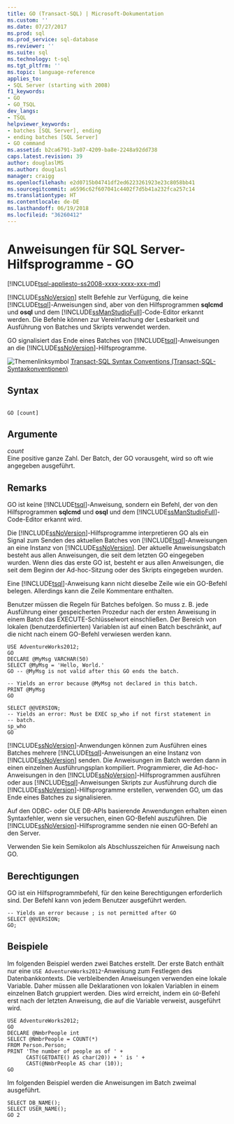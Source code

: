 ```yaml
---
title: GO (Transact-SQL) | Microsoft-Dokumentation
ms.custom: ''
ms.date: 07/27/2017
ms.prod: sql
ms.prod_service: sql-database
ms.reviewer: ''
ms.suite: sql
ms.technology: t-sql
ms.tgt_pltfrm: ''
ms.topic: language-reference
applies_to:
- SQL Server (starting with 2008)
f1_keywords:
- GO
- GO_TSQL
dev_langs:
- TSQL
helpviewer_keywords:
- batches [SQL Server], ending
- ending batches [SQL Server]
- GO command
ms.assetid: b2ca6791-3a07-4209-ba8e-2248a92dd738
caps.latest.revision: 39
author: douglaslMS
ms.author: douglasl
manager: craigg
ms.openlocfilehash: e2d0715b04741df2ed6223261923e23c8058bb41
ms.sourcegitcommit: a6596c62f607041c4402f7d5b41a232fca257c14
ms.translationtype: HT
ms.contentlocale: de-DE
ms.lasthandoff: 06/19/2018
ms.locfileid: "36260412"
---
```

# <a name="sql-server-utilities-statements---go"></a>Anweisungen für SQL Server-Hilfsprogramme - GO
[!INCLUDE[tsql-appliesto-ss2008-xxxx-xxxx-xxx-md](../../includes/tsql-appliesto-ss2008-xxxx-xxxx-xxx-md.md)]

  [!INCLUDE[ssNoVersion](../../includes/ssnoversion-md.md)] stellt Befehle zur Verfügung, die keine [!INCLUDE[tsql](../../includes/tsql-md.md)]-Anweisungen sind, aber von den Hilfsprogrammen **sqlcmd** und **osql** und dem [!INCLUDE[ssManStudioFull](../../includes/ssmanstudiofull-md.md)]-Code-Editor erkannt werden. Die Befehle können zur Vereinfachung der Lesbarkeit und Ausführung von Batches und Skripts verwendet werden.  
  
  GO signalisiert das Ende eines Batches von [!INCLUDE[tsql](../../includes/tsql-md.md)]-Anweisungen an die [!INCLUDE[ssNoVersion](../../includes/ssnoversion-md.md)]-Hilfsprogramme.  
  
 ![Themenlinksymbol](../../database-engine/configure-windows/media/topic-link.gif "Topic link icon") [Transact-SQL Syntax Conventions (Transact-SQL-Syntaxkonventionen)](../../t-sql/language-elements/transact-sql-syntax-conventions-transact-sql.md)  
  
## <a name="syntax"></a>Syntax  
  
```  
  
GO [count]  
```  
  
## <a name="arguments"></a>Argumente  
 *count*  
 Eine positive ganze Zahl. Der Batch, der GO vorausgeht, wird so oft wie angegeben ausgeführt.  
  
## <a name="remarks"></a>Remarks  
 GO ist keine [!INCLUDE[tsql](../../includes/tsql-md.md)]-Anweisung, sondern ein Befehl, der von den Hilfsprogrammen **sqlcmd** und **osql** und dem [!INCLUDE[ssManStudioFull](../../includes/ssmanstudiofull-md.md)]-Code-Editor erkannt wird.  
  
 Die [!INCLUDE[ssNoVersion](../../includes/ssnoversion-md.md)]-Hilfsprogramme interpretieren GO als ein Signal zum Senden des aktuellen Batches von [!INCLUDE[tsql](../../includes/tsql-md.md)]-Anweisungen an eine Instanz von [!INCLUDE[ssNoVersion](../../includes/ssnoversion-md.md)]. Der aktuelle Anweisungsbatch besteht aus allen Anweisungen, die seit dem letzten GO eingegeben wurden. Wenn dies das erste GO ist, besteht er aus allen Anweisungen, die seit dem Beginn der Ad-hoc-Sitzung oder des Skripts eingegeben wurden.  
  
 Eine [!INCLUDE[tsql](../../includes/tsql-md.md)]-Anweisung kann nicht dieselbe Zeile wie ein GO-Befehl belegen. Allerdings kann die Zeile Kommentare enthalten.  
  
 Benutzer müssen die Regeln für Batches befolgen. So muss z. B. jede Ausführung einer gespeicherten Prozedur nach der ersten Anweisung in einem Batch das EXECUTE-Schlüsselwort einschließen. Der Bereich von lokalen (benutzerdefinierten) Variablen ist auf einen Batch beschränkt, auf die nicht nach einem GO-Befehl verwiesen werden kann.  
  
```  
USE AdventureWorks2012;  
GO  
DECLARE @MyMsg VARCHAR(50)  
SELECT @MyMsg = 'Hello, World.'  
GO -- @MyMsg is not valid after this GO ends the batch.  
  
-- Yields an error because @MyMsg not declared in this batch.  
PRINT @MyMsg  
GO  
  
SELECT @@VERSION;  
-- Yields an error: Must be EXEC sp_who if not first statement in   
-- batch.  
sp_who  
GO  
```  
  
 [!INCLUDE[ssNoVersion](../../includes/ssnoversion-md.md)]-Anwendungen können zum Ausführen eines Batches mehrere [!INCLUDE[tsql](../../includes/tsql-md.md)]-Anweisungen an eine Instanz von [!INCLUDE[ssNoVersion](../../includes/ssnoversion-md.md)] senden. Die Anweisungen im Batch werden dann in einen einzelnen Ausführungsplan kompiliert. Programmierer, die Ad-hoc-Anweisungen in den [!INCLUDE[ssNoVersion](../../includes/ssnoversion-md.md)]-Hilfsprogrammen ausführen oder aus [!INCLUDE[tsql](../../includes/tsql-md.md)]-Anweisungen Skripts zur Ausführung durch die [!INCLUDE[ssNoVersion](../../includes/ssnoversion-md.md)]-Hilfsprogramme erstellen, verwenden GO, um das Ende eines Batches zu signalisieren.  
  
 Auf den ODBC- oder OLE DB-APIs basierende Anwendungen erhalten einen Syntaxfehler, wenn sie versuchen, einen GO-Befehl auszuführen. Die [!INCLUDE[ssNoVersion](../../includes/ssnoversion-md.md)]-Hilfsprogramme senden nie einen GO-Befehl an den Server.  
  
 Verwenden Sie kein Semikolon als Abschlusszeichen für Anweisung nach GO.  
  
## <a name="permissions"></a>Berechtigungen  
 GO ist ein Hilfsprogrammbefehl, für den keine Berechtigungen erforderlich sind. Der Befehl kann von jedem Benutzer ausgeführt werden.  
  
```  
-- Yields an error because ; is not permitted after GO  
SELECT @@VERSION;  
GO;  
```  
  
## <a name="examples"></a>Beispiele  
 Im folgenden Beispiel werden zwei Batches erstellt. Der erste Batch enthält nur eine `USE AdventureWorks2012`-Anweisung zum Festlegen des Datenbankkontexts. Die verbleibenden Anweisungen verwenden eine lokale Variable. Daher müssen alle Deklarationen von lokalen Variablen in einem einzelnen Batch gruppiert werden. Dies wird erreicht, indem ein `GO`-Befehl erst nach der letzten Anweisung, die auf die Variable verweist, ausgeführt wird.  
  
```  
USE AdventureWorks2012;  
GO  
DECLARE @NmbrPeople int  
SELECT @NmbrPeople = COUNT(*)  
FROM Person.Person;  
PRINT 'The number of people as of ' +  
      CAST(GETDATE() AS char(20)) + ' is ' +  
      CAST(@NmbrPeople AS char (10));  
GO  
```  
  
 Im folgenden Beispiel werden die Anweisungen im Batch zweimal ausgeführt.  
  
```  
SELECT DB_NAME();  
SELECT USER_NAME();  
GO 2  
```  
  
  
